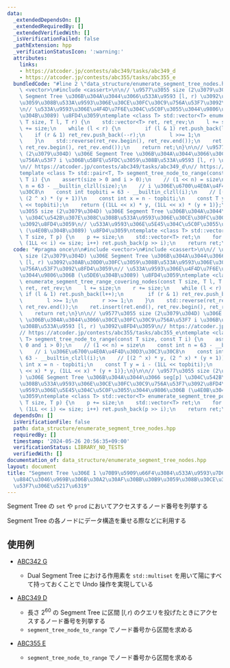 ```yaml
---
data:
  _extendedDependsOn: []
  _extendedRequiredBy: []
  _extendedVerifiedWith: []
  _isVerificationFailed: false
  _pathExtension: hpp
  _verificationStatusIcon: ':warning:'
  attributes:
    links:
    - https://atcoder.jp/contests/abc349/tasks/abc349_d
    - https://atcoder.jp/contests/abc355/tasks/abc355_e
  bundledCode: "#line 2 \"data_structure/enumerate_segment_tree_nodes.hpp\"\n\n#include\
    \ <vector>\n#include <cassert>\n\n// \u9577\u3055 size (2\u3079\u304D) \u306E\
    \ Segment Tree \u306B\u304A\u3044\u3066\u533A\u9593 [l, r) \u3092\u30AB\u30D0\u30FC\
    \u3059\u308B\u533A\u9593\u306E\u30CE\u30FC\u30C9\u756A\u53F7\u3092\u8FD4\u3059\
    \n// \u533A\u9593\u306E\u4F4D\u7F6E\u304C\u5C0F\u3055\u3044\u9806\u306B (\u5DE6\
    \u304B\u3089) \u8FD4\u3059\ntemplate <class T> std::vector<T> enumerate_segment_tree_range_covering_nodes(const\
    \ T size, T l, T r) {\n    std::vector<T> ret, ret_rev;\n    l += size;\n    r\
    \ += size;\n    while (l < r) {\n        if (l & 1) ret.push_back(l++);\n    \
    \    if (r & 1) ret_rev.push_back(--r);\n        l >>= 1;\n        r >>= 1;\n\
    \    }\n    std::reverse(ret_rev.begin(), ret_rev.end());\n    ret.insert(ret.end(),\
    \ ret_rev.begin(), ret_rev.end());\n    return ret;\n}\n\n// \u9577\u3055 size\
    \ (2\u3079\u304D) \u306E Segment Tree \u306B\u304A\u3044\u3066\u30CE\u30FC\u30C9\
    \u756A\u53F7 i \u306B\u5BFE\u5FDC\u3059\u308B\u533A\u9593 [l, r) \u3092\u8FD4\u3059\
    \n// https://atcoder.jp/contests/abc349/tasks/abc349_d\n// https://atcoder.jp/contests/abc355/tasks/abc355_e\n\
    template <class T> std::pair<T, T> segment_tree_node_to_range(const T size, const\
    \ T i) {\n    assert(size > 0 and i > 0);\n    // (1 << n) = size\n    const int\
    \ n = 63 - __builtin_clzll(size);\n    // i \u306E\u6700\u4E0A\u4F4D\u30D3\u30C3\
    \u30C8\n    const int topbiti = 63 - __builtin_clzll(i);\n    // [(2 ^ x) * y,\
    \ (2 ^ x) * (y + 1))\n    const int x = n - topbiti;\n    const T y = i - (1LL\
    \ << topbiti);\n    return {(1LL << x) * y, (1LL << x) * (y + 1)};\n}\n\n// \u9577\
    \u3055 size (2\u3079\u304D) \u306E Segment Tree \u306B\u304A\u3044\u3066 seg[p]\
    \ \u304C\u542B\u307E\u308C\u308B\u533A\u9593\u306E\u30CE\u30FC\u30C9\u756A\u53F7\
    \u3092\u8FD4\u3059\n// \u533A\u9593\u306E\u5E45\u304C\u5C0F\u3055\u3044\u9806\u306B\
    \ (\u4E0B\u304B\u3089) \u8FD4\u3059\ntemplate <class T> std::vector<T> enumerate_segment_tree_point_containing_nodes(const\
    \ T size, T p) {\n    p += size;\n    std::vector<T> ret;\n    for (int i = 0;\
    \ (1LL << i) <= size; i++) ret.push_back(p >> i);\n    return ret;\n}\n"
  code: "#pragma once\n\n#include <vector>\n#include <cassert>\n\n// \u9577\u3055\
    \ size (2\u3079\u304D) \u306E Segment Tree \u306B\u304A\u3044\u3066\u533A\u9593\
    \ [l, r) \u3092\u30AB\u30D0\u30FC\u3059\u308B\u533A\u9593\u306E\u30CE\u30FC\u30C9\
    \u756A\u53F7\u3092\u8FD4\u3059\n// \u533A\u9593\u306E\u4F4D\u7F6E\u304C\u5C0F\u3055\
    \u3044\u9806\u306B (\u5DE6\u304B\u3089) \u8FD4\u3059\ntemplate <class T> std::vector<T>\
    \ enumerate_segment_tree_range_covering_nodes(const T size, T l, T r) {\n    std::vector<T>\
    \ ret, ret_rev;\n    l += size;\n    r += size;\n    while (l < r) {\n       \
    \ if (l & 1) ret.push_back(l++);\n        if (r & 1) ret_rev.push_back(--r);\n\
    \        l >>= 1;\n        r >>= 1;\n    }\n    std::reverse(ret_rev.begin(),\
    \ ret_rev.end());\n    ret.insert(ret.end(), ret_rev.begin(), ret_rev.end());\n\
    \    return ret;\n}\n\n// \u9577\u3055 size (2\u3079\u304D) \u306E Segment Tree\
    \ \u306B\u304A\u3044\u3066\u30CE\u30FC\u30C9\u756A\u53F7 i \u306B\u5BFE\u5FDC\u3059\
    \u308B\u533A\u9593 [l, r) \u3092\u8FD4\u3059\n// https://atcoder.jp/contests/abc349/tasks/abc349_d\n\
    // https://atcoder.jp/contests/abc355/tasks/abc355_e\ntemplate <class T> std::pair<T,\
    \ T> segment_tree_node_to_range(const T size, const T i) {\n    assert(size >\
    \ 0 and i > 0);\n    // (1 << n) = size\n    const int n = 63 - __builtin_clzll(size);\n\
    \    // i \u306E\u6700\u4E0A\u4F4D\u30D3\u30C3\u30C8\n    const int topbiti =\
    \ 63 - __builtin_clzll(i);\n    // [(2 ^ x) * y, (2 ^ x) * (y + 1))\n    const\
    \ int x = n - topbiti;\n    const T y = i - (1LL << topbiti);\n    return {(1LL\
    \ << x) * y, (1LL << x) * (y + 1)};\n}\n\n// \u9577\u3055 size (2\u3079\u304D\
    ) \u306E Segment Tree \u306B\u304A\u3044\u3066 seg[p] \u304C\u542B\u307E\u308C\
    \u308B\u533A\u9593\u306E\u30CE\u30FC\u30C9\u756A\u53F7\u3092\u8FD4\u3059\n// \u533A\
    \u9593\u306E\u5E45\u304C\u5C0F\u3055\u3044\u9806\u306B (\u4E0B\u304B\u3089) \u8FD4\
    \u3059\ntemplate <class T> std::vector<T> enumerate_segment_tree_point_containing_nodes(const\
    \ T size, T p) {\n    p += size;\n    std::vector<T> ret;\n    for (int i = 0;\
    \ (1LL << i) <= size; i++) ret.push_back(p >> i);\n    return ret;\n}"
  dependsOn: []
  isVerificationFile: false
  path: data_structure/enumerate_segment_tree_nodes.hpp
  requiredBy: []
  timestamp: '2024-05-26 20:56:35+09:00'
  verificationStatus: LIBRARY_NO_TESTS
  verifiedWith: []
documentation_of: data_structure/enumerate_segment_tree_nodes.hpp
layout: document
title: "Segment Tree \u306E 1 \u70B9\u5909\u66F4\u3084\u533A\u9593\u7DCF\u7A4D\u3092\
  \u884C\u3046\u969B\u306B\u30A2\u30AF\u30BB\u30B9\u3059\u308B\u30CE\u30FC\u30C9\u756A\
  \u53F7\u306E\u5217\u6319"
---
```


Segment Tree の `set` や `prod` においてアクセスするノード番号を列挙する

Segment Tree の各ノードにデータ構造を乗せる際などに利用する

## 使用例

- [ABC342 G](https://atcoder.jp/contests/abc342/submissions/50636081)
    - Dual Segment Tree における作用素を `std::multiset` を用いて陽にすべて持っておくことで Undo 操作を実現している

- [ABC349 D](https://atcoder.jp/contests/abc349/tasks/abc349_d)
    - 長さ $2^{60}$ の Segment Tree に区間 $[l, r)$ のクエリを投げたときにアクセスするノード番号を列挙する
    - `segment_tree_node_to_range` でノード番号から区間を求める

- [ABC355 E](https://atcoder.jp/contests/abc355/tasks/abc355_e)
    - `segment_tree_node_to_range` でノード番号から区間を求める